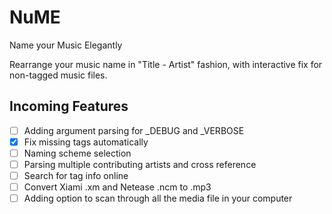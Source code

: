 # NuME

Name your Music Elegantly

Rearrange your music name in "Title - Artist" fashion, with interactive fix for non-tagged music files.

## Incoming Features

- [ ] Adding argument parsing for _DEBUG and _VERBOSE
- [x] Fix missing tags automatically
- [ ] Naming scheme selection
- [ ] Parsing multiple contributing artists and cross reference
- [ ] Search for tag info online
- [ ] Convert Xiami .xm and Netease .ncm to .mp3
- [ ] Adding option to scan through all the media file in your computer